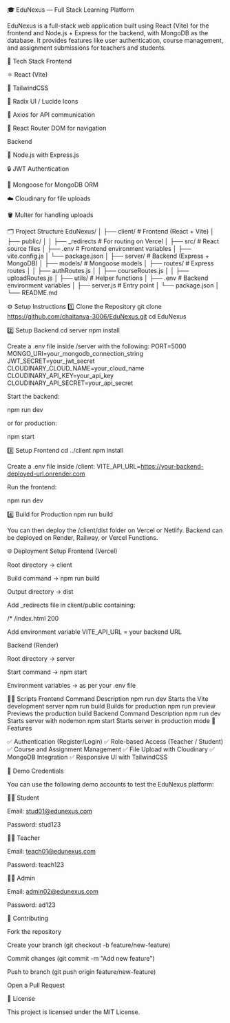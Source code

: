 🎓 EduNexus — Full Stack Learning Platform

EduNexus is a full-stack web application built using React (Vite) for the frontend and Node.js + Express for the backend, with MongoDB as the database.
It provides features like user authentication, course management, and assignment submissions for teachers and students.

🚀 Tech Stack
Frontend

⚛️ React (Vite)

💨 TailwindCSS

🎨 Radix UI / Lucide Icons

🔄 Axios for API communication

🌈 React Router DOM for navigation

Backend

🧠 Node.js with Express.js

🔒 JWT Authentication

🧩 Mongoose for MongoDB ORM

☁️ Cloudinary for file uploads

🪣 Multer for handling uploads

🗂️ Project Structure
EduNexus/
│
├── client/                # Frontend (React + Vite)
│   ├── public/
│   │   ├── _redirects     # For routing on Vercel
│   ├── src/               # React source files
│   ├── .env               # Frontend environment variables
│   ├── vite.config.js
│   └── package.json
│
├── server/                # Backend (Express + MongoDB)
│   ├── models/            # Mongoose models
│   ├── routes/            # Express routes
│   │   ├── authRoutes.js
│   │   ├── courseRoutes.js
│   │   ├── uploadRoutes.js
│   ├── utils/             # Helper functions
│   ├── .env               # Backend environment variables
│   ├── server.js          # Entry point
│   └── package.json
│
└── README.md

⚙️ Setup Instructions
1️⃣ Clone the Repository
git clone https://github.com/chaitanya-3006/EduNexus.git
cd EduNexus

2️⃣ Setup Backend
cd server
npm install

Create a .env file inside /server with the following:
PORT=5000
MONGO_URI=your_mongodb_connection_string
JWT_SECRET=your_jwt_secret
CLOUDINARY_CLOUD_NAME=your_cloud_name
CLOUDINARY_API_KEY=your_api_key
CLOUDINARY_API_SECRET=your_api_secret


Start the backend:

npm run dev


or for production:

npm start

3️⃣ Setup Frontend
cd ../client
npm install

Create a .env file inside /client:
VITE_API_URL=https://your-backend-deployed-url.onrender.com


Run the frontend:

npm run dev

4️⃣ Build for Production
npm run build


You can then deploy the /client/dist folder on Vercel or Netlify.
Backend can be deployed on Render, Railway, or Vercel Functions.

🌐 Deployment Setup
Frontend (Vercel)

Root directory → client

Build command → npm run build

Output directory → dist

Add _redirects file in client/public containing:

/*    /index.html   200


Add environment variable VITE_API_URL = your backend URL

Backend (Render)

Root directory → server

Start command → npm start

Environment variables → as per your .env file

🧑‍💻 Scripts
Frontend
Command	Description
npm run dev	Starts the Vite development server
npm run build	Builds for production
npm run preview	Previews the production build
Backend
Command	Description
npm run dev	Starts server with nodemon
npm start	Starts server in production mode
🧠 Features

✅ Authentication (Register/Login)
✅ Role-based Access (Teacher / Student)
✅ Course and Assignment Management
✅ File Upload with Cloudinary
✅ MongoDB Integration
✅ Responsive UI with TailwindCSS


🧪 Demo Credentials

You can use the following demo accounts to test the EduNexus platform:

👨‍🎓 Student

Email: stud01@edunexus.com

Password: stud123

👩‍🏫 Teacher

Email: teach01@edunexus.com

Password: teach123

👨‍🎓 Admin

Email: admin02@edunexus.com

Password: ad123


🤝 Contributing

Fork the repository

Create your branch (git checkout -b feature/new-feature)

Commit changes (git commit -m "Add new feature")

Push to branch (git push origin feature/new-feature)

Open a Pull Request

🧾 License

This project is licensed under the MIT License.
